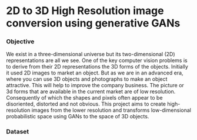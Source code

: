 # 2D to 3D High Resolution image conversion using generative GANs

### Objective
We exist in a three-dimensional universe but its two-dimensional (2D) representations are all we see. One of the key computer vision problems is to derive from their 2D representations the 3D forms of the objects. Initially it used 2D images to market an object. But as we are in an advanced era, where you can use 3D objects and photographs to make an object attractive. This will help to improve the company business. The picture or 3d forms that are available in the current market are of low resolution. Consequently of which the shapes and pixels often appear to be disoriented, distorted and not obvious. This project aims to create high-resolution images from the lower resolution and transforms low-dimensional probabilistic space using GANs to the space of 3D objects.

### Dataset
